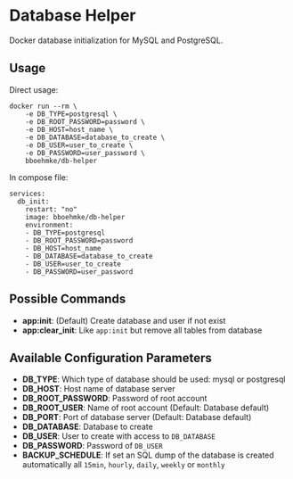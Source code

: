Database Helper
===============

Docker database initialization for MySQL and PostgreSQL.


Usage
-----

Direct usage:
```
docker run --rm \
    -e DB_TYPE=postgresql \
    -e DB_ROOT_PASSWORD=password \
    -e DB_HOST=host_name \
    -e DB_DATABASE=database_to_create \
    -e DB_USER=user_to_create \
    -e DB_PASSWORD=user_password \
    bboehmke/db-helper
```

In compose file:
```
services:
  db_init:
    restart: "no"
    image: bboehmke/db-helper
    environment:
    - DB_TYPE=postgresql
    - DB_ROOT_PASSWORD=password
    - DB_HOST=host_name
    - DB_DATABASE=database_to_create
    - DB_USER=user_to_create
    - DB_PASSWORD=user_password
```


Possible Commands
-----------------
- **app:init**: (Default) Create database and user if not exist
- **app:clear_init**: Like `app:init` but remove all tables from database


Available Configuration Parameters
----------------------------------

- **DB_TYPE**: Which type of database should be used: mysql or postgresql
- **DB_HOST**: Host name of database server
- **DB_ROOT_PASSWORD**: Password of root account
- **DB_ROOT_USER**: Name of root account (Default: Database default)
- **DB_PORT**: Port of database server (Default: Database default)
- **DB_DATABASE**: Database to create
- **DB_USER**: User to create with access to `DB_DATABASE`
- **DB_PASSWORD**: Password of `DB_USER`
- **BACKUP_SCHEDULE**: If set an SQL dump of the database is created automatically all `15min`, `hourly`, `daily`, `weekly` or `monthly`

